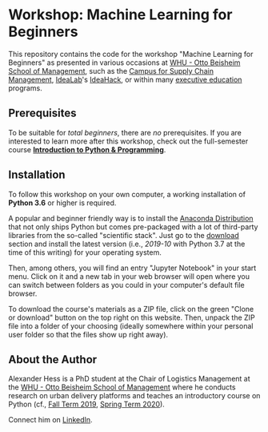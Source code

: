 # Workshop: Machine Learning for Beginners

This repository contains the code for the workshop "Machine Learning for
Beginners" as presented in various occasions at
[WHU - Otto Beisheim School of Management](https://www.whu.edu), such as the
[Campus for Supply Chain Management](https://www.campus-for-supply-chain-management-cscm.de/),
[IdeaLab](https://www.idealab.io)'s [IdeaHack](http://www.ideahack.io), or
within many [executive education](https://ee.whu.edu/) programs.


## Prerequisites

To be suitable for *total beginners*, there are *no* prerequisites.
If you are interested to learn more after this workshop, check out the
full-semester course **[Introduction to Python & Programming](https://github.com/webartifex/intro-to-python)**.


## Installation

To follow this workshop on your own computer, a working installation of
**Python 3.6** or higher is required.

A popular and beginner friendly way is to install the [Anaconda Distribution](https://www.anaconda.com/distribution/)
that not only ships Python but comes pre-packaged with a lot of third-party
libraries from the so-called "scientific stack".
Just go to the [download](https://www.anaconda.com/distribution/#download-section)
section and install the latest version (i.e., *2019-10* with Python 3.7 at the
time of this writing) for your operating system.

Then, among others, you will find an entry "Jupyter Notebook" in your start
menu.
Click on it and a new tab in your web browser will open where you can switch
between folders as you could in your computer's default file browser.

To download the course's materials as a ZIP file, click on the green "Clone or
download" button on the top right on this website.
Then, unpack the ZIP file into a folder of your choosing (ideally somewhere
within your personal user folder so that the files show up right away).


## About the Author

Alexander Hess is a PhD student at the Chair of Logistics Management at the
[WHU - Otto Beisheim School of Management](https://www.whu.edu) where he
conducts research on urban delivery platforms and teaches an introductory
course on Python (cf., [Fall Term 2019](https://vlv.whu.edu/campus/all/event.asp?objgguid=0xE57C2715B01B441AAFD3E79AA05CACCF&from=vvz&gguid=0x6A2B0ED5B2B949E69957A2099E7DE2F1&mode=own&tguid=0x3980A9BBC3BF4A638E977F2DC163F44B&lang=en),
[Spring Term 2020](https://vlv.whu.edu/campus/all/event.asp?objgguid=0x3354F4C108FF4E959CDD692A325D9AFE&from=vvz&gguid=0x262E29795DD742CFBDE72B12B69CEFD6&mode=own&lang=en&tguid=0x2E4A7D1FF3C34AD08FF07685461781C9)).

Connect him on [LinkedIn](https://www.linkedin.com/in/webartifex).

